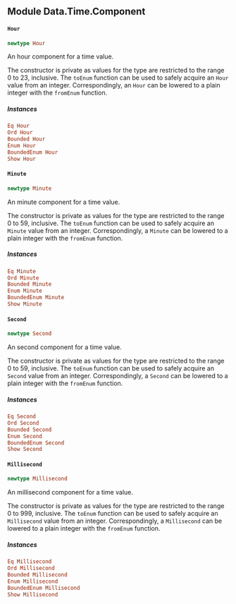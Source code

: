 ## Module Data.Time.Component

#### `Hour`

``` purescript
newtype Hour
```

An hour component for a time value.

The constructor is private as values for the type are restricted to the
range 0 to 23, inclusive. The `toEnum` function can be used to safely
acquire an `Hour` value from an integer. Correspondingly, an `Hour` can be
lowered to a plain integer with the `fromEnum` function.

##### Instances
``` purescript
Eq Hour
Ord Hour
Bounded Hour
Enum Hour
BoundedEnum Hour
Show Hour
```

#### `Minute`

``` purescript
newtype Minute
```

An minute component for a time value.

The constructor is private as values for the type are restricted to the
range 0 to 59, inclusive. The `toEnum` function can be used to safely
acquire an `Minute` value from an integer. Correspondingly, a `Minute` can
be lowered to a plain integer with the `fromEnum` function.

##### Instances
``` purescript
Eq Minute
Ord Minute
Bounded Minute
Enum Minute
BoundedEnum Minute
Show Minute
```

#### `Second`

``` purescript
newtype Second
```

An second component for a time value.

The constructor is private as values for the type are restricted to the
range 0 to 59, inclusive. The `toEnum` function can be used to safely
acquire an `Second` value from an integer. Correspondingly, a `Second` can
be lowered to a plain integer with the `fromEnum` function.

##### Instances
``` purescript
Eq Second
Ord Second
Bounded Second
Enum Second
BoundedEnum Second
Show Second
```

#### `Millisecond`

``` purescript
newtype Millisecond
```

An millisecond component for a time value.

The constructor is private as values for the type are restricted to the
range 0 to 999, inclusive. The `toEnum` function can be used to safely
acquire an `Millisecond` value from an integer. Correspondingly, a
`Millisecond` can be lowered to a plain integer with the `fromEnum`
function.

##### Instances
``` purescript
Eq Millisecond
Ord Millisecond
Bounded Millisecond
Enum Millisecond
BoundedEnum Millisecond
Show Millisecond
```


